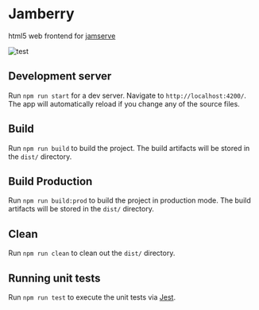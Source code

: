 # Jamberry

html5 web frontend for [jamserve](https://github.com/ffalt/jamserve)

![test](https://github.com/ffalt/jamberry/workflows/test/badge.svg)

## Development server

Run `npm run start` for a dev server. Navigate to `http://localhost:4200/`. The app will automatically reload if you change any of the source files.

## Build

Run `npm run build` to build the project. The build artifacts will be stored in the `dist/` directory. 

## Build Production

Run `npm run build:prod` to build the project in production mode. The build artifacts will be stored in the `dist/` directory. 

## Clean

Run `npm run clean` to clean out the `dist/` directory. 

## Running unit tests

Run `npm run test` to execute the unit tests via [Jest](https://jestjs.io/).

